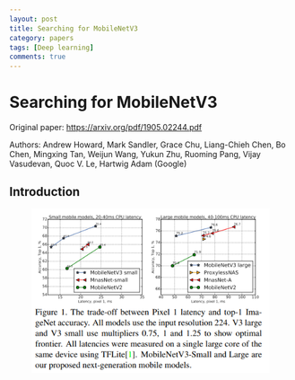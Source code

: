 ```yaml
---
layout: post
title: Searching for MobileNetV3
category: papers
tags: [Deep learning]
comments: true
---
```


# Searching for MobileNetV3

Original paper: https://arxiv.org/pdf/1905.02244.pdf

Authors: Andrew Howard, Mark Sandler, Grace Chu, Liang-Chieh Chen, Bo Chen, Mingxing Tan, Weijun Wang, Yukun Zhu, Ruoming Pang, Vijay Vasudevan, Quoc V. Le, Hartwig Adam (Google)

## Introduction

<center>
<figure>
<img src="/assets/post_img/papers/2019-12-03-mbv3/fig1.PNG" alt="views">
<figcaption></figcaption>
</figure>
</center>
